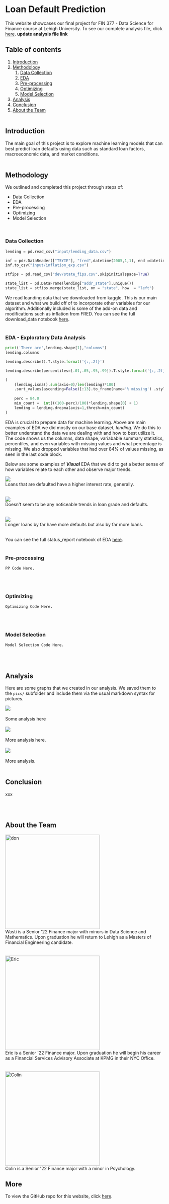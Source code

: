 # Loan Default Prediction

This website showcases our final project for FIN 377 - Data Science for Finance course at Lehigh University. To see our complete analysis file, click [here](https://github.com/julioveracruz/testwebsite/blob/main/notebooks/example.ipynb).
**update analysis file link**
<br>
## Table of contents
1. [Introduction](#introduction)
2. [Methodology](#meth)
    1. [Data Collection](#DC)
    2. [EDA](#EDA)
    3. [Pre-processing](#PP)
    4. [Optimizing](#Op)
    5. [Model Selection](#MS)
3. [Analysis](#Analysis)
4. [Conclusion](#conclusion)
5. [About the Team](#about)
<br><br>

## Introduction  <a name="introduction"></a>

The main goal of this project is to explore machine learning models that can best predict loan defaults using data such as standard loan factors, macroeconomic data, and market conditions. 
<br><br>
## Methodology <a name="meth"></a>

We outlined and completed this project through steps of:

- Data Collection
- EDA
- Pre-processing
- Optimizing
- Model Selection
<br>

### Data Collection <a name="DC"></a>
```python
lending = pd.read_csv("input/lending_data.csv")

inf = pdr.DataReader(["T5YIE"], "fred",datetime(2005,1,1), end =datetime(2022,4,1) )
inf.to_csv("input/inflation_exp.csv")

stfips = pd.read_csv("dev/state_fips.csv",skipinitialspace=True)

state_list = pd.DataFrame(lending["addr_state"].unique())
state_list = stfips.merge(state_list, on = "state", how  = "left")
``` 
We read leanding data that we downloaded from kaggle. This is our main dataset and what we build off of to incorporate other variables for our algorithm. Additionally included is some of the add-on data and modifications such as inflation from FRED. You can see the full download_data notebook [here](https://github.com/LeDataSciFi/project-loan-stars/blob/main/download_data.ipynb).
<br><br>
### EDA - Exploratory Data Analysis <a name="EDA"></a>
```python
print('There are',lending.shape[1],"columns")
lending.columns

lending.describe().T.style.format('{:,.2f}')

lending.describe(percentiles=[.01,.05,.95,.99]).T.style.format('{:,.2f}')

(
    (lending.isna().sum(axis=0)/len(lending)*100) 
    .sort_values(ascending=False)[:13].to_frame(name='% missing') .style.format("{:.1f}")    
    
    perc = 84.0
    min_count =  int(((100-perc)/100)*lending.shape[0] + 1)
    lending = lending.dropna(axis=1,thresh=min_count)
)
```
EDA is crucial to prepare data for machine learning. Above are main examples of EDA we did mostly on our base dataset, _lending_. We do this to better understand the data we are dealing with and how to best utilize it. The code shows us the columns, data shape, variabable summary statistics, percentiles, and even variables with missing values and what percentage is missing. We also dropped variables that had over 84% of values missing, as seen in the last code block.

Below are some examples of **_Visual_** EDA that we did to get a better sense of how variables relate to each other and observe major trends.

![](pics/int.png)
<br>
Loans that are defaulted have a higher interest rate, generally.
<br><br>

![](pics/grade.png)
<br>
Doesn't seem to be any noticeable trends in loan grade and defaults.
<br><br>

![](pics/len.png)
<br>
Longer loans by far have more defaults but also by far more loans.
<br><br>

You can see the full status_report notebook of EDA [here](https://github.com/LeDataSciFi/project-loan-stars/blob/main/status_report.ipynb).
<br><br>
### Pre-processing <a name="PP"></a>
```python
PP Code Here.
``` 
<br><br>
### Optimizing <a name="Op"></a>
```python
Optimizing Code Here.
``` 
<br><br>
### Model Selection <a name="MS"></a>
```python
Model Selection Code Here.
``` 
<br><br>
## Analysis <a name="Analysis"></a>

Here are some graphs that we created in our analysis. We saved them to the `pics/` subfolder and include them via the usual markdown syntax for pictures.

![](pics/plot1.png)
<br><br>
Some analysis here
<br><br>
![](pics/plot2.png)
<br><br>
More analysis here.
<br><br>
![](pics/plot3.png)
<br><br>
More analysis.
<br><br>
## Conclusion <a name="conclusion"></a>

xxx


<br><br>
## About the Team <a name="about"></a>

<img src="pics/Wasti.jpeg" alt="don" width="300"/>
<br>
Wasti is a Senior '22 Finance major with minors in Data Science and Mathematics. Upon graduation he will return to Lehigh as a Masters of Financial Engineering candidate.
<br><br><br>
<img src="pics/Headshot.JPEG" alt="Eric" width="300"/>
<br>
Eric is a Senior '22 Finance major. Upon graduation he will begin his career as a Financial Services Advisory Associate at KPMG in their NYC Office.
<br><br><br>
<img src="pics/CompositePicture.jpeg" alt="Colin" width="300"/>
<br>
Colin is a Senior '22 Finance major with a minor in Psychology.   


## More 

To view the GitHub repo for this website, click [here](https://github.com/etstieber/Loan-Stars).
